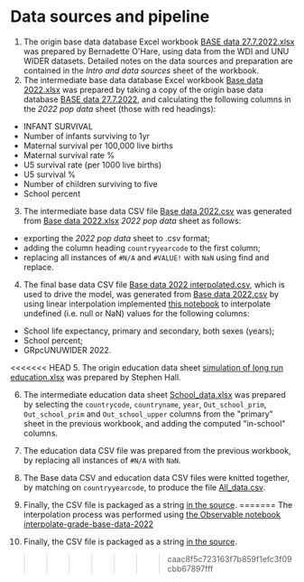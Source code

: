 # Data sources and pipeline

1. The origin base data database Excel workbook [BASE data 27.7.2022.xlsx](https://github.com/stuwilmur/GRADE-DOH-data/blob/main/assets/data/BASE%20data%2027.7.2022%20with%20new%20POP%20data.xlsx) was prepared by Bernadette O'Hare, using data from the WDI and UNU WIDER datasets. Detailed notes on the data sources and preparation are contained in the _Intro and data sources_ sheet of the workbook.
2. The intermediate base data database Excel workbook [Base data 2022.xlsx](https://github.com/stuwilmur/GRADE-DOH-data/blob/main/assets/data/BASE%20data%202022.xlsx) was prepared by taking a copy of the origin base data database [BASE data 27.7.2022](https://github.com/stuwilmur/GRADE-DOH-data/blob/main/assets/data/BASE%20data%2027.7.2022%20with%20new%20POP%20data.xlsx), and calculating the following columns in the _2022 pop data_ sheet (those with red headings):

- INFANT SURVIVAL
- Number of infants surviving to 1yr
- Maternal survival per 100,000 live births
- Maternal survival rate %
- U5 survival rate (per 1000 live births)
- U5 survival %
- Number of children surviving to five
- School percent

3. The intermediate base data CSV file [Base data 2022.csv](https://github.com/stuwilmur/GRADE-DOH-data/blob/main/assets/data/BASE%20data%202022.csv) was generated from [Base data 2022.xlsx](https://github.com/stuwilmur/GRADE-DOH-data/blob/main/assets/data/BASE%20data%202022.xlsx) _2022 pop data_ sheet as follows:

- exporting the _2022 pop data_ sheet to .csv format;
- adding the column heading `countryyearcode` to the first column;
- replacing all instances of `#N/A` and `#VALUE!` with `NaN` using find and replace.

4. The final base data CSV file [Base data 2022 interpolated.csv](https://github.com/stuwilmur/GRADE-DOH-data/blob/main/assets/data/BASE%20data%202022%20interpolated.csv), which is used to drive the model, was generated from [Base data 2022.csv](https://github.com/stuwilmur/GRADE-DOH-data/blob/main/assets/data/BASE%20data%202022.csv) by using linear interpolation implemented [this notebook](https://observablehq.com/@stuwilmur/interpolate-grade-base-data-2022) to interpolate undefined (i.e. null or NaN) values for the following columns:

- School life expectancy, primary and secondary, both sexes (years);
- School percent;
- GRpcUNUWIDER 2022.

<<<<<<< HEAD
5. The origin education data sheet [simulation of long run education.xlsx](https://github.com/stuwilmur/GRADE-DOH-data/blob/main/assets/data/simulation%20of%20long%20run%20education.xlsx) was prepared by Stephen Hall. 

6. The intermediate education data sheet [School_data.xlsx](https://github.com/stuwilmur/GRADE-DOH-data/blob/main/assets/data/School_data.xlsx) was prepared by selecting the `countrycode`, `countryname`, `year`, `Out_school_prim`, `Out_school_prim` and `Out_school_upper` columns from the "primary" sheet in the previous workbook, and adding the computed "in-school" columns.

7. The education data CSV file was prepared from the previous workbook, by replacing all instances of `#N/A` with `NaN`.

8. The Base data CSV and education data CSV files were knitted together, by matching on `countryyearcode`, to produce the file [All_data.csv](https://github.com/stuwilmur/GRADE-DOH-data/blob/main/assets/data/All_data.csv).

9. Finally, the CSV file is packaged as a string [in the source](https://github.com/stuwilmur/GRADE-DOH-data/blob/main/src/data/data.js).
=======
The interpolation process was performed using [the Observable notebook interpolate-grade-base-data-2022](https://observablehq.com/@stuwilmur/interpolate-grade-base-data-2022)

5. Finally, the CSV file is packaged as a string [in the source](https://github.com/stuwilmur/GRADE-DOH-data/blob/main/src/data/data.js).
>>>>>>> caac8f5c723163f7b859f1efc3f09cbb67897fff
